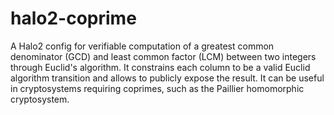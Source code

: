 # halo2-coprime

A Halo2 config for verifiable computation of a greatest common denominator (GCD) and least common factor (LCM) between two integers through Euclid's algorithm. It constrains each column to be a valid Euclid algorithm transition and allows to publicly expose the result. It can be useful in cryptosystems requiring coprimes, such as the Paillier homomorphic cryptosystem. 